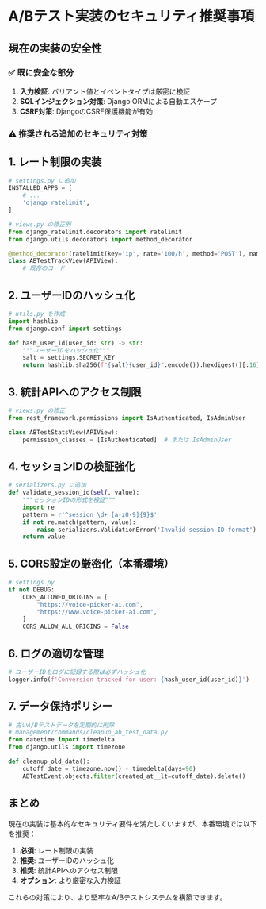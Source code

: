 # A/Bテスト実装のセキュリティ推奨事項

## 現在の実装の安全性

### ✅ 既に安全な部分
1. **入力検証**: バリアント値とイベントタイプは厳密に検証
2. **SQLインジェクション対策**: Django ORMによる自動エスケープ
3. **CSRF対策**: DjangoのCSRF保護機能が有効

### ⚠️ 推奨される追加のセキュリティ対策

## 1. レート制限の実装

```python
# settings.py に追加
INSTALLED_APPS = [
    # ...
    'django_ratelimit',
]

# views.py の修正例
from django_ratelimit.decorators import ratelimit
from django.utils.decorators import method_decorator

@method_decorator(ratelimit(key='ip', rate='100/h', method='POST'), name='post')
class ABTestTrackView(APIView):
    # 既存のコード
```

## 2. ユーザーIDのハッシュ化

```python
# utils.py を作成
import hashlib
from django.conf import settings

def hash_user_id(user_id: str) -> str:
    """ユーザーIDをハッシュ化"""
    salt = settings.SECRET_KEY
    return hashlib.sha256(f"{salt}{user_id}".encode()).hexdigest()[:16]
```

## 3. 統計APIへのアクセス制限

```python
# views.py の修正
from rest_framework.permissions import IsAuthenticated, IsAdminUser

class ABTestStatsView(APIView):
    permission_classes = [IsAuthenticated]  # または IsAdminUser
```

## 4. セッションIDの検証強化

```python
# serializers.py に追加
def validate_session_id(self, value):
    """セッションIDの形式を検証"""
    import re
    pattern = r'^session_\d+_[a-z0-9]{9}$'
    if not re.match(pattern, value):
        raise serializers.ValidationError('Invalid session ID format')
    return value
```

## 5. CORS設定の厳密化（本番環境）

```python
# settings.py
if not DEBUG:
    CORS_ALLOWED_ORIGINS = [
        "https://voice-picker-ai.com",
        "https://www.voice-picker-ai.com",
    ]
    CORS_ALLOW_ALL_ORIGINS = False
```

## 6. ログの適切な管理

```python
# ユーザーIDをログに記録する際は必ずハッシュ化
logger.info(f'Conversion tracked for user: {hash_user_id(user_id)}')
```

## 7. データ保持ポリシー

```python
# 古いA/Bテストデータを定期的に削除
# management/commands/cleanup_ab_test_data.py
from datetime import timedelta
from django.utils import timezone

def cleanup_old_data():
    cutoff_date = timezone.now() - timedelta(days=90)
    ABTestEvent.objects.filter(created_at__lt=cutoff_date).delete()
```

## まとめ

現在の実装は基本的なセキュリティ要件を満たしていますが、本番環境では以下を推奨：

1. **必須**: レート制限の実装
2. **推奨**: ユーザーIDのハッシュ化
3. **推奨**: 統計APIへのアクセス制限
4. **オプション**: より厳密な入力検証

これらの対策により、より堅牢なA/Bテストシステムを構築できます。